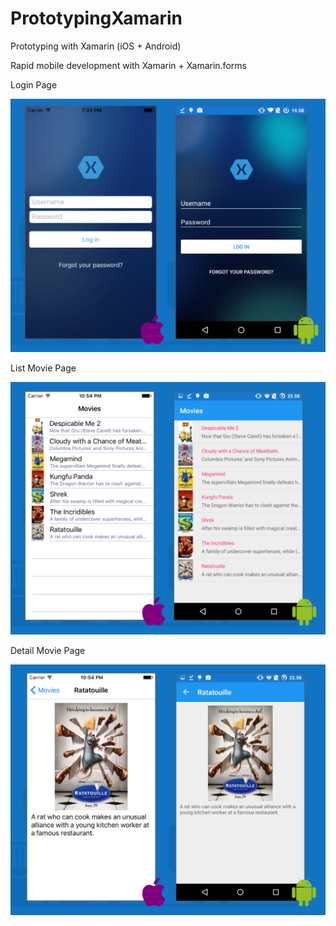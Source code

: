 # PrototypingXamarin 
Prototyping with Xamarin (iOS + Android)

Rapid mobile development with Xamarin + Xamarin.forms

Login Page

![alt tag](https://github.com/mzennis/PrototypingXamarin/blob/master/ss/1.png)


List Movie Page

![alt tag](https://github.com/mzennis/PrototypingXamarin/blob/master/ss/2.png)


Detail Movie Page

![alt tag](https://github.com/mzennis/PrototypingXamarin/blob/master/ss/3.png)
